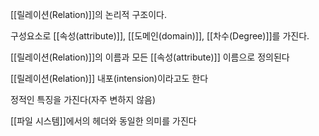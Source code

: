 
[[릴레이션(Relation)]]의 논리적 구조이다.

구성요소로 [[속성(attribute)]], [[도메인(domain)]], [[차수(Degree)]]를 가진다.

[[릴레이션(Relation)]]의 이름과 모든 [[속성(attribute)]] 이름으로 정의된다

[[릴레이션(Relation)]] 내포(intension)이라고도 한다

정적인 특징을 가진다(자주 변하지 않음)

[[파일 시스템]]에서의 헤더와 동일한 의미를 가진다